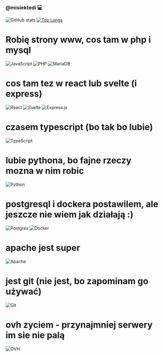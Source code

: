 ### @misiektedi 💻

![GitHub stats](https://github-readme-stats.vercel.app/api?username=misiektedi&show_icons=true)
[![Top Langs](https://github-readme-stats.vercel.app/api/top-langs/?username=misiektedi)](https://github.com/misiektedi)

# Robię strony www, cos tam w php i mysql
![JavaScript](https://img.shields.io/badge/javascript-%23323330.svg?style=for-the-badge&logo=javascript&logoColor=%23F7DF1E)
![PHP](https://img.shields.io/badge/php-%23777BB4.svg?style=for-the-badge&logo=php&logoColor=white)
![MariaDB](https://img.shields.io/badge/MariaDB-003545?style=for-the-badge&logo=mariadb&logoColor=white)

# cos tam tez w react lub svelte (i express)
![React](https://img.shields.io/badge/react-%2320232a.svg?style=for-the-badge&logo=react&logoColor=%2361DAFB)
![Svelte](https://img.shields.io/badge/svelte-%23f1413d.svg?style=for-the-badge&logo=svelte&logoColor=white)
![Express.js](https://img.shields.io/badge/express.js-%23404d59.svg?style=for-the-badge&logo=express&logoColor=%2361DAFB)

# czasem typescript (bo tak bo lubie)
![TypeScript](https://img.shields.io/badge/typescript-%23007ACC.svg?style=for-the-badge&logo=typescript&logoColor=white)

# lubie pythona, bo fajne rzeczy mozna w nim robic
![Python](https://img.shields.io/badge/python-3670A0?style=for-the-badge&logo=python&logoColor=ffdd54)

# postgresql i dockera postawilem, ale jeszcze nie wiem jak działają :)
![Postgres](https://img.shields.io/badge/postgres-%23316192.svg?style=for-the-badge&logo=postgresql&logoColor=white)
![Docker](https://img.shields.io/badge/docker-%230db7ed.svg?style=for-the-badge&logo=docker&logoColor=white)

# apache jest super
![Apache](https://img.shields.io/badge/apache-%23D42029.svg?style=for-the-badge&logo=apache&logoColor=white)

# jest git (nie jest, bo zapominam go używać)
![Git](https://img.shields.io/badge/git-%23F05033.svg?style=for-the-badge&logo=git&logoColor=white)

# ovh zyciem - przynajmniej serwery im sie nie palą
![OVH](https://img.shields.io/badge/ovh-%23123F6D.svg?style=for-the-badge&logo=ovh&logoColor=#123F6D)

<!--





**misiektedi/misiektedi** is a ✨ _special_ ✨ repository because its `README.md` (this file) appears on your GitHub profile.

Here are some ideas to get you started:

- 🔭 I’m currently working on ...
- 🌱 I’m currently learning ...
- 👯 I’m looking to collaborate on ...
- 🤔 I’m looking for help with ...
- 💬 Ask me about ...
- 📫 How to reach me: ...
- 😄 Pronouns: ...
- ⚡ Fun fact: ...
-->
